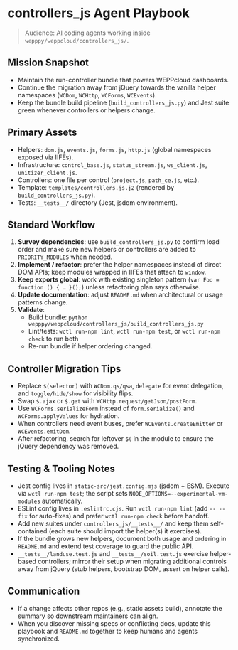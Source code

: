 # controllers_js Agent Playbook

> Audience: AI coding agents working inside `wepppy/weppcloud/controllers_js/`.

## Mission Snapshot
- Maintain the run-controller bundle that powers WEPPcloud dashboards.
- Continue the migration away from jQuery towards the vanilla helper namespaces (`WCDom`, `WCHttp`, `WCForms`, `WCEvents`).
- Keep the bundle build pipeline (`build_controllers_js.py`) and Jest suite green whenever controllers or helpers change.

## Primary Assets
- Helpers: `dom.js`, `events.js`, `forms.js`, `http.js` (global namespaces exposed via IIFEs).
- Infrastructure: `control_base.js`, `status_stream.js`, `ws_client.js`, `unitizer_client.js`.
- Controllers: one file per control (`project.js`, `path_ce.js`, etc.).
- Template: `templates/controllers.js.j2` (rendered by `build_controllers_js.py`).
- Tests: `__tests__/` directory (Jest, jsdom environment).

## Standard Workflow
1. **Survey dependencies**: use `build_controllers_js.py` to confirm load order and make sure new helpers or controllers are added to `PRIORITY_MODULES` when needed.
2. **Implement / refactor**: prefer the helper namespaces instead of direct DOM APIs; keep modules wrapped in IIFEs that attach to `window`.
3. **Keep exports global**: work with existing singleton pattern (`var Foo = function () { … }();`) unless refactoring plan says otherwise.
4. **Update documentation**: adjust `README.md` when architectural or usage patterns change.
5. **Validate**:
   - Build bundle: `python wepppy/weppcloud/controllers_js/build_controllers_js.py`
   - Lint/tests: `wctl run-npm lint`, `wctl run-npm test`, or `wctl run-npm check` to run both
   - Re-run bundle if helper ordering changed.

## Controller Migration Tips
- Replace `$(selector)` with `WCDom.qs/qsa`, `delegate` for event delegation, and `toggle/hide/show` for visibility flips.
- Swap `$.ajax` or `$.get` with `WCHttp.request/getJson/postForm`.
- Use `WCForms.serializeForm` instead of `form.serialize()` and `WCForms.applyValues` for hydration.
- When controllers need event buses, prefer `WCEvents.createEmitter` or `WCEvents.emitDom`.
- After refactoring, search for leftover `$(` in the module to ensure the jQuery dependency was removed.

## Testing & Tooling Notes
- Jest config lives in `static-src/jest.config.mjs` (jsdom + ESM). Execute via `wctl run-npm test`; the script sets `NODE_OPTIONS=--experimental-vm-modules` automatically.
- ESLint config lives in `.eslintrc.cjs`. Run `wctl run-npm lint` (add `-- --fix` for auto-fixes) and prefer `wctl run-npm check` before handoff.
- Add new suites under `controllers_js/__tests__/` and keep them self-contained (each suite should import the helper(s) it exercises).
- If the bundle grows new helpers, document both usage and ordering in `README.md` and extend test coverage to guard the public API.
- `__tests__/landuse.test.js` and `__tests__/soil.test.js` exercise helper-based controllers; mirror their setup when migrating additional controls away from jQuery (stub helpers, bootstrap DOM, assert on helper calls).

## Communication
- If a change affects other repos (e.g., static assets build), annotate the summary so downstream maintainers can align.
- When you discover missing specs or conflicting docs, update this playbook and `README.md` together to keep humans and agents synchronized.
